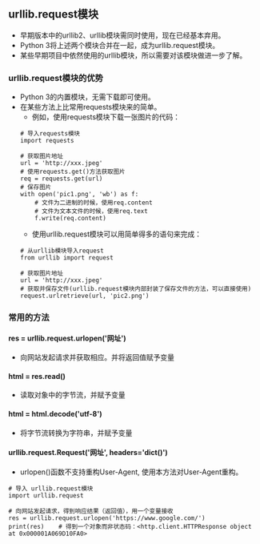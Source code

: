 ## urllib.request模块
- 早期版本中的urllib2、urllib模块需同时使用，现在已经基本弃用。
- Python 3将上述两个模块合并在一起，成为urllib.request模块。
- 某些早期项目中依然使用的urllib模块，所以需要对该模块做进一步了解。

### urllib.request模块的优势
- Python 3的内置模块，无需下载即可使用。
- 在某些方法上比常用requests模块来的简单。
  - 例如，使用requests模块下载一张图片的代码：
  ```
  # 导入requests模块
  import requests
  
  # 获取图片地址
  url = 'http://xxx.jpeg'
  # 使用requests.get()方法获取图片
  req = requests.get(url)
  # 保存图片
  with open('pic1.png', 'wb') as f:
      # 文件为二进制的时候，使用req.content
      # 文件为文本文件的时候，使用req.text
      f.write(req.content)    
  ```
  - 使用urllib.request模块可以用简单得多的语句来完成：
  ```
  # 从urllib模块导入request
  from urllib import request

  # 获取图片地址
  url = 'http://xxx.jpeg'
  # 获取并保存文件(urllib.request模块内部封装了保存文件的方法，可以直接使用)
  request.urlretrieve(url, 'pic2.png')
  ```
  
  
### 常用的方法
#### res = urllib.request.urlopen('网址')
- 向网站发起请求并获取相应。并将返回值赋予变量
#### html = res.read()
- 读取对象中的字节流，并赋予变量
#### html = html.decode('utf-8')
- 将字节流转换为字符串，并赋予变量
#### urllib.request.Request('网址', headers='dict()')
- urlopen()函数不支持重构User-Agent, 使用本方法对User-Agent重构。

```
# 导入 urllib.request模块
import urllib.request

# 向网站发起请求，得到响应结果（返回值），用一个变量接收
res = urllib.request.urlopen('https://www.google.com/')
print(res)    # 得到一个对象而非状态码：<http.client.HTTPResponse object at 0x000001A069D10FA0>
```

